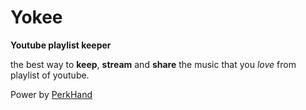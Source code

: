 # Yokee

**Youtube playlist keeper**

the best way to **keep**, **stream** and **share** the music that you *love* from playlist of youtube.

Power by [PerkHand](http://perkhand.com)